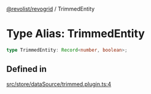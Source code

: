 [@revolist/revogrid](README.md) / TrimmedEntity

# Type Alias: TrimmedEntity

```ts
type TrimmedEntity: Record<number, boolean>;
```

## Defined in

[src/store/dataSource/trimmed.plugin.ts:4](https://github.com/revolist/revogrid/blob/2bbd565b6ba0fbdf72ee22dd6361908f69d8c6e1/src/store/dataSource/trimmed.plugin.ts#L4)
